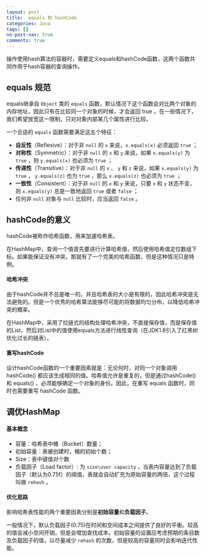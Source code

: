 ```yaml
---
layout: post
title:  equals 和 hashCode
categories: Java
tags: []
no-post-nav: true
comments: true
---
```


操作使用hash算法的容器时，需要定义equals和hashCode函数，这两个函数共同作用于hash容器的查询操作。

## equals 规范

equals继承自 `Object` 类的 `equals` 函数，默认情况下这个函数会对比两个对象的内存地址，因此只有在比较同一个对象的时候，才会返回 true 。在一些情况下，我们希望放宽这一限制，只对对象内部某几个属性进行比较。

一个合适的 `equals` 函数需要满足这五个特征：

- **自反性**（Reflexive）：对于非 `null` 的 `x` 来说，`x.equals(x)` 必须返回 `true` ；
- **对称性**（Symmetric）：对于非 `null` 的 `x` 和 `y` 来说，如果 `x.equals(y)` 为 `true` ，则 `y.equals(x)` 也必须为 `true` ；
- **传递性**（Transitive）：对于非 `null` 的 `x` 、 `y` 和 `z` 来说，如果 `x.equals(y)` 为 `true` ， `y.equals(z)` 也为 `true` ，那么 `x.equals(z)` 也必须为 `true` ；
- **一致性**（Consistent）：对于非 `null` 的 `x` 和 `y` 来说，只要 `x` 和 `y` 状态不变，则 `x.equals(y)` 总是一致地返回 `true` 或者 `false` ；
- 任何非 `null` 对象与 `null` 比较时，应当返回 `false` 。

## hashCode的意义

hashCode被称作哈希函数，用来加速哈希表。

在HashMap中，查询一个值首先要进行计算哈希值，然后使用哈希值定位数组下标。如果能保证没有冲突，那就有了一个完美的哈希函数，但是这种情况只是特例。

#### 哈希冲突

由于hashCode并不总是唯一的，并且哈希表的大小是有限的，因此哈希冲突是无法避免的。但是一个优秀的哈希算法能够尽可能的将数据均匀分布，以降低哈希冲突的概率。

在HashMap中，采用了拉链式的结构处理哈希冲突，不直接保存值，而是保存值的List，然后对List中的值使用equals方法进行线性查询（在JDK1.8引入了红黑树优化过长的链表）。

#### 重写hashCode

设计hashCode函数的一个重要因素就是：无论何时，对同一个对象调用 hashCode() 都应该生成相同的值。哈希值允许是重复的，但是通过hashCode() 和 equals() ，必须能够确定一个对象的身份。因此，在重写 equals 函数时，同时也需要重写 hashCode  函数。



## 调优HashMap

#### 基本概念

- 容量：哈希表中桶（Bucket）数量；
- 初始容量：表被创建时，桶的初始个数；
- Size：表中键值对个数
- 负载因子（Load factor）:  为 `size\over capacity` ，当表内容量达到了负载因子（默认为0.75f）的阈值，表就会自动扩充为原始容量的两倍，这个过程叫做 `rehash` 。

#### 优化思路

影响哈希表性能的两个重要因素分别是**初始容量**和**负载因子**。

一般情况下，默认负载因子(0.75)在时间和空间成本之间提供了良好的平衡。较高的值会减小空间开销，但是会增加查找成本。初始容量的设置应考虑预期的条目数及负载因子的值，以尽量减少 `rehash` 的次数，但是较高的容量同时会影响迭代性能。
